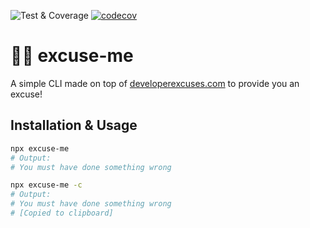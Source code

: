 ![Test & Coverage](https://github.com/mamal72/excuse-me/actions/workflows/node.js.yml/badge.svg)
[![codecov](https://codecov.io/gh/mamal72/excuse-me/branch/main/graph/badge.svg?token=MI3RSMJFOU)](https://codecov.io/gh/mamal72/excuse-me)
# 🤦‍♂️ excuse-me


A simple CLI made on top of [developerexcuses.com](http://developerexcuses.com) to provide you an excuse!

## Installation & Usage

```sh
npx excuse-me
# Output:
# You must have done something wrong

npx excuse-me -c
# Output:
# You must have done something wrong
# [Copied to clipboard]
```
